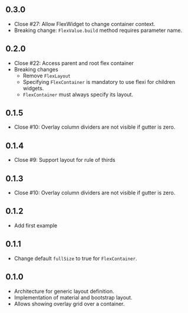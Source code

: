 ## 0.3.0

* Close #27: Allow FlexWidget to change container context.
* Breaking change: `FlexValue.build` method requires parameter name.

## 0.2.0

* Close #22: Access parent and root flex container
* Breaking changes
  * Remove `FlexLayout`
  * Specifying `FlexContainer` is mandatory to use flexi for children widgets.
  * `FlexContainer` must always specify its layout.

## 0.1.5

* Close #10: Overlay column dividers are not visible if gutter is zero.

## 0.1.4

* Close #9: Support layout for rule of thirds

## 0.1.3

* Close #10: Overlay column dividers are not visible if gutter is zero.

## 0.1.2

* Add first example

## 0.1.1

* Change default `fullSize` to true for `FlexContainer`.

## 0.1.0

* Architecture for generic layout definition.
* Implementation of material and bootstrap layout.
* Allows showing overlay grid over a container.
